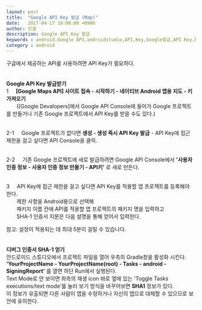 ```yaml
---
layout: post
title:  "Google API Key 발급 (Map)"
date:   2017-04-17 10:00:00 +0900
author: 민갤
description: Google API Key 발급
keywords : android,Google API,androidstudio,API,Key,Google발급,API Key,Map 
category : android
---
```

<div>구글에서 제공하는 API를 사용하려면 API Key가 필요하다.</div>
<br>
<br>

<div><strong class="h2">Google API Key 발급받기</strong></div>

<div>1 &nbsp; &nbsp; <strong>[Google Maps API] 사이트 접속 - 시작하기 - 네이티브 Android 앱용 지도 - 키 가져오기</strong></div>
<div>&nbsp; &nbsp; &nbsp; &nbsp;([Google Devalopers]에서 Google API Console에 들어가 Google 프로젝트를 만들거나 기존 Google 프로젝트에서 API Key를 받을 수도 있다.)</div>

<p class="t_center w50"><amp-img src="{{ "/img/post34/01.png" | prepend: site.baseurl }}" alt="시작하기" width="1351" height="768" layout="responsive"></amp-img></p>
<p class="t_center w50"><amp-img src="{{ "/img/post34/02.png" | prepend: site.baseurl }}" alt="네이티브 Android 앱용" width="1350" height="768" layout="responsive"></amp-img></p>
<p class="t_center w50"><amp-img src="{{ "/img/post34/03.png" | prepend: site.baseurl }}" alt="키 가져오기" width="1349" height="768" layout="responsive"></amp-img></p><br>

<div>2-1 &nbsp; &nbsp; Google 프로젝트가 없다면 <strong>생성 - 생성 즉시 API Key 발급</strong> - API Key에 접근 제한을 걸고 싶다면 <span class="blue">API Console</span>을 클릭.</div>
<p class="t_center w50"><amp-img src="{{ "/img/post34/04.png" | prepend: site.baseurl }}" alt="프로젝트 선택/생성" width="1366" height="768" layout="responsive"></amp-img></p>
<p class="t_center w50"><amp-img src="{{ "/img/post34/05.png" | prepend: site.baseurl }}" alt="생성" width="1366" height="768" layout="responsive"></amp-img></p>
<p class="t_center w50"><amp-img src="{{ "/img/post34/07.png" | prepend: site.baseurl }}" alt="키 복사" width="1366" height="768" layout="responsive"></amp-img></p><br>

<div>2-2 &nbsp; &nbsp; 기존 Google 프로젝트에 새로 발급하려면 Google API Console에서 <strong>'사용자 인증 정보 - 사용자 인증 정보 만들기 - API키'</strong> 로 새로 만든다.</div>
<p class="t_center w50"><amp-img src="{{ "/img/post34/11.png" | prepend: site.baseurl }}" alt="생성" width="832" height="435" layout="responsive"></amp-img></p>
<p class="t_center w50"><amp-img src="{{ "/img/post34/12.png" | prepend: site.baseurl }}" alt="키 복사" width="576" height="329" layout="responsive"></amp-img></p>
<br>

<div>3 &nbsp; &nbsp; API Key에 접근 제한을 걸고 싶다면 API Key를 적용할 앱 프로젝트를 등록해야 한다.</div>
<div>&nbsp; &nbsp; &nbsp; &nbsp;제한 사항을 Android용으로 선택해</div>
<div>&nbsp; &nbsp; &nbsp; &nbsp;<span class="blue">패키지 이름</span> 칸에 API를 적용할 앱 프로젝트의 패키지 명을 입력하고</div>
<div>&nbsp; &nbsp; &nbsp; &nbsp;<span class="blue">SHA-1 인증서 지문</span>은 다음 설명을 통해 얻어서 입력한다.</div>

<p class="t_center w50"><amp-img src="{{ "/img/post34/08.png" | prepend: site.baseurl }}" alt="API Key에 접근 제한" width="902" height="768" layout="responsive"></amp-img></p>
<p class="t_center w50"><amp-img src="{{ "/img/post34/10.png" | prepend: site.baseurl }}" alt="API Key에 접근 제한" width="652" height="183" layout="responsive"></amp-img></p>
<div><span class="red">참고: 설정이 적용되는 데 최대 5분이 걸릴 수 있습니다.</span></div>
<br>
<br>

<div><strong class="h2">디버그 인증서 SHA-1 얻기</strong></div>

<div>안드로이드 스튜디오에서 프로젝트 파일을 열어 우측의 Gradle창을 활성화 시킨다.</div>
<div><strong>'YourProjectName - YourProjectName(root) - Tasks - android - <span class="red">SigningReport</span>'</strong> 를 열면 하단 Run에서 실행된다.</div>
<div>Text Mode로 안 보이면 좌측의 재생 icon 바로 옆에 있는 <span class="blue">'Toggle Tasks executions/text mode'</span>를 눌러 보기 방식을 바꾸어보면 <strong class="red">SHA1</strong> 정보가 있다.</div>
<div>이 정보가 유출되면 다른 사람이 앱을 수정하거나 자신의 앱으로 대체할 수 있으므로 보안에 유의한다.</div>

<p class="t_center w80"><amp-img src="{{ "/img/post34/09.png" | prepend: site.baseurl }}" alt="SigningReport" width="1366" height="768" layout="responsive"></amp-img></p>



[Google Maps API]: https://developers.google.com/maps/
[Google Devalopers]: https://developers.google.com/?hl=ko